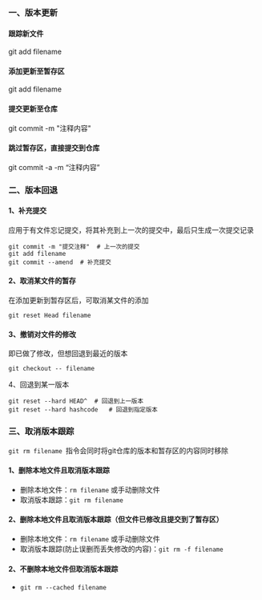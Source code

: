 ### 一、版本更新

#### 跟踪新文件

git add filename

#### 添加更新至暂存区

git add filename

#### 提交更新至仓库

git commit -m "注释内容"

#### 跳过暂存区，直接提交到仓库

git commit -a -m “注释内容”

### 二、版本回退

#### 1、补充提交

应用于有文件忘记提交，将其补充到上一次的提交中，最后只生成一次提交记录
```shell
git commit -m "提交注释"  # 上一次的提交
git add filename
git commit --amend  # 补充提交
```

#### 2、取消某文件的暂存

在添加更新到暂存区后，可取消某文件的添加
```shell
git reset Head filename
```

#### 3、撤销对文件的修改

即已做了修改，但想回退到最近的版本

```shell
git checkout -- filename
```

4、回退到某一版本

```shell
git reset --hard HEAD^	# 回退到上一版本
git reset --hard hashcode	# 回退到指定版本
```

### 三、取消版本跟踪

`git rm filename `指令会同时将git仓库的版本和暂存区的内容同时移除

#### 1、删除本地文件且取消版本跟踪

- 删除本地文件：`rm filename` 或手动删除文件
- 取消版本跟踪：`git rm filename`

#### 2、删除本地文件且取消版本跟踪（但文件已修改且提交到了暂存区）

- 删除本地文件：`rm filename` 或手动删除文件
- 取消版本跟踪(防止误删而丢失修改的内容)：`git rm -f filename`

#### 2、不删除本地文件但取消版本跟踪

- `git rm --cached filename`

